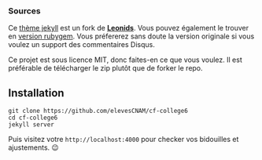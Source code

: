 ### Sources
Ce [thème jekyll](https://jekyllrb.com/docs/themes/) est un fork de **[Leonids](http://renyuanz.github.io/leonids)**. Vous pouvez également le trouver en [version rubygem](https://rubygems.org/gems/leonids). Vous préfererez sans doute la version originale si vous voulez un support des commentaires Disqus.

Ce projet est sous licence MIT, donc faites-en ce que vous voulez. Il est préférable de télécharger le zip plutôt que de forker le repo.

## Installation

```
git clone https://github.com/elevesCNAM/cf-college6
cd cf-college6
jekyll server
```

Puis visitez votre `http://localhost:4000` pour checker vos bidouilles et ajustements. 😉
